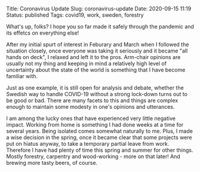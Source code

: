 Title: Coronavirus Update
Slug: coronavirus-update
Date: 2020-09-15 11:19
Status: published
Tags: covid19, work, sweden, forestry

What's up, folks? I hope you so far made it safely through the pandemic and its effetcs on everything else!

After my initial spurt of interest in Feburary and March when I followed the situation closely, once
everyone was taking it seriously and it became "all hands on deck", I relaxed and left it to the pros.
Arm-chair opinions are usually not my thing and keeping in mind a relatively high level of uncertainty about
the state of the world is something that I have become familiar with.

Just as one example, it is still open for analysis and debate, whether the Swedish way to handle COVID-19
without a strong lock-down turns out to be good or bad. There are many facets to this and things are 
complex enough to maintain some modesty in one's opinions and utterances.

I am among the lucky ones that have experienced very little negative impact. Working from home is something
I had done weeks at a time for several years. Being isolated comes somewhat naturally to me.
Plus, I made a wise decision in the spring, once it became clear that some projects were put
on hiatus anyway, to take a temporary partial leave from work.
Therefore I have had plenty of time this spring and summer for other things. Mostly forestry, carpentry and
wood-working  -  more on that later! And brewing more tasty beers, of course.
